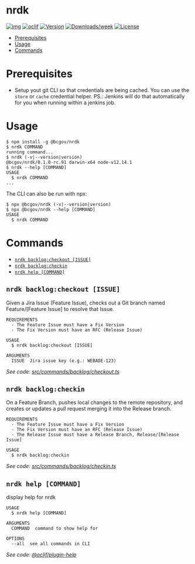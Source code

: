 nrdk
====



[![img](https://img.shields.io/badge/Lifecycle-Experimental-339999)](https://github.com/bcgov/repomountie/blob/master/doc/lifecycle-badges.md)
[![oclif](https://img.shields.io/badge/cli-oclif-brightgreen.svg)](https://oclif.io)
[![Version](https://img.shields.io/npm/v/@bcgov/nrdk.svg)](https://www.npmjs.com/package/@bcgov/nrdk)
[![Downloads/week](https://img.shields.io/npm/dw/@bcgov/nrdk.svg)](https://www.npmjs.com/package/@bcgov/nrdk)
[![License](https://img.shields.io/npm/l/@bcgov/nrdk.svg)](https://github.com/cvarjao/nrdk/blob/master/package.json)

<!-- toc -->
* [Prerequisites](#prerequisites)
* [Usage](#usage)
* [Commands](#commands)
<!-- tocstop -->

# Prerequisites
* Setup yout git CLI so that credentials are being cached. You can use the `store` or `cache` credential helper. PS.: Jenkins will do that automatically for you when running within a jenkins job.

# Usage
<!-- usage -->
```sh-session
$ npm install -g @bcgov/nrdk
$ nrdk COMMAND
running command...
$ nrdk (-v|--version|version)
@bcgov/nrdk/0.1.0-rc.91 darwin-x64 node-v12.14.1
$ nrdk --help [COMMAND]
USAGE
  $ nrdk COMMAND
...
```
<!-- usagestop -->

The CLI can also be run with npx:
```sh-session
$ npx @bcgov/nrdk (-v|--version|version)
$ npx @bcgov/nrdk --help [COMMAND]
USAGE
  $ nrdk COMMAND
```

# Commands
<!-- commands -->
* [`nrdk backlog:checkout [ISSUE]`](#nrdk-backlogcheckout-issue)
* [`nrdk backlog:checkin`](#nrdk-backlogcheckin)
* [`nrdk help [COMMAND]`](#nrdk-help-command)

## `nrdk backlog:checkout [ISSUE]`

Given a Jira Issue (Feature Issue), checks out a Git branch named Feature/[Feature Issue] to resolve that Issue.

```
REQUIREMENTS
  - The Feature Issue must have a Fix Version
  - The Fix Version must have an RFC (Release Issue)

USAGE
  $ nrdk backlog:checkout [ISSUE]

ARGUMENTS
  ISSUE  Jira issue key (e.g.: WEBADE-123)
```

_See code: [src/commands/backlog/checkout.ts](./src/commands/backlog/checkout.ts)_

## `nrdk backlog:checkin`

On a Feature Branch, pushes local changes to the remote repository, and creates or updates a pull request merging it into the Release branch.
```
REQUIREMENTS
  - The Feature Issue must have a Fix Version
  - The Fix Version must have an RFC (Release Issue)
  - The Release Issue must have a Release Branch, Release/[Release Issue]

USAGE
  $ nrdk backlog:checkin
```

_See code: [src/commands/backlog/checkin.ts](./src/commands/backlog/checkin.ts)_

## `nrdk help [COMMAND]`

display help for nrdk

```
USAGE
  $ nrdk help [COMMAND]

ARGUMENTS
  COMMAND  command to show help for

OPTIONS
  --all  see all commands in CLI
```

_See code: [@oclif/plugin-help](https://github.com/oclif/plugin-help/blob/v3.2.0/src/commands/help.ts)_
<!-- commandsstop -->
